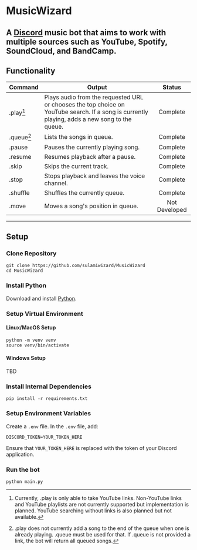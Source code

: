 # MusicWizard

A [Discord](https://discord.com) music bot that aims to work with multiple sources such as YouTube, Spotify, SoundCloud, and BandCamp.
---  

## Functionality

| Command    | Output                                                                                                                                        |    Status     |
|------------|-----------------------------------------------------------------------------------------------------------------------------------------------|:-------------:|
| .play[^1]  | Plays audio from the requested URL or chooses the top choice on YouTube search. If a song is currently playing, adds a new song to the queue. |   Complete    |
| .queue[^2] | Lists the songs in queue.                                                                                                                     |   Complete    |
| .pause     | Pauses the currently playing song.                                                                                                            |   Complete    |
| .resume    | Resumes playback after a pause.                                                                                                               |   Complete    |
| .skip      | Skips the current track.                                                                                                                      |   Complete    |
| .stop      | Stops playback and leaves the voice channel.                                                                                                  |   Complete    |
| .shuffle   | Shuffles the currently queue.                                                                                                                 |   Complete    |
| .move      | Moves a song's position in queue.                                                                                                             | Not Developed |

[^1]: Currently, .play is only able to take YouTube links. Non-YouTube links and YouTube playlists are not currently
supported but implementation is planned. YouTube searching without links is also planned but not available.
[^2]: .play does not currently add a song to the end of the queue when one is already playing. .queue must be used for
that. If .queue is not provided a link, the bot will return all queued songs.
___  

## Setup

### Clone Repository

```console  
git clone https://github.com/sulamiwizard/MusicWizard  
cd MusicWizard  
```  

### Install Python

Download and install [Python](https://www.python.org/downloads/).

### Setup Virtual Environment

#### Linux/MacOS Setup

```console  
python -m venv venv  
source venv/bin/activate  
```  

#### Windows Setup

TBD

### Install Internal Dependencies

```console  
pip install -r requirements.txt  
```  

### Setup Environment Variables

Create a `.env` file. In the `.env` file, add:

```console
DISCORD_TOKEN=YOUR_TOKEN_HERE
```

Ensure that `YOUR_TOKEN_HERE` is replaced with the token of your Discord application.

### Run the bot

```console
python main.py
```